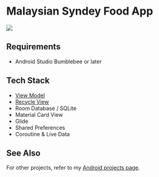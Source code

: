 # Malaysian Syndey Food App
![](app/src/main/malaysian_sydney_food_app.gif)

## Requirements
- Android Studio Bumblebee or later

## Tech Stack
- [View Model](https://vtsen.hashnode.dev/recommended-ways-to-create-viewmodel-or-androidviewmodel)
- [Recycle View](https://vtsen.hashnode.dev/step-by-step-guides-to-implement-recycleview)
- Room Database / SQLite
- Material Card View
- Glide
- Shared Preferences
- Coroutine & Live Data

## See Also
For other projects, refer to my [Android projects page](https://vtsen.hashnode.dev/projects).
